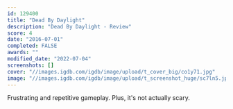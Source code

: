 ```yaml
---
id: 129400
title: "Dead By Daylight"
description: "Dead By Daylight - Review"
score: 4
date: "2016-07-01"
completed: FALSE
awards: ""
modified_date: "2022-07-04"
screenshots: []
cover: "//images.igdb.com/igdb/image/upload/t_cover_big/co1y71.jpg"
image: "//images.igdb.com/igdb/image/upload/t_screenshot_huge/sc7ln5.jpg"
---
```

Frustrating and repetitive gameplay. Plus, it's not actually scary.